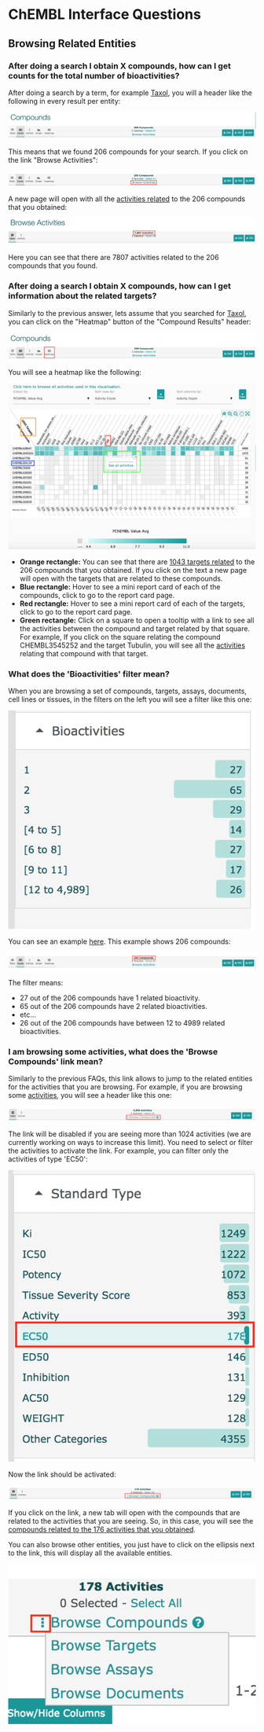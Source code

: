 # ChEMBL Interface Questions

## Browsing Related Entities

### After doing a search I obtain X compounds, how can I get counts for the total number of bioactivities?

After doing a search by a term, for example [Taxol](https://www.ebi.ac.uk/chembl/beta/g/#search_results/all/query=Taxol), you will a header like the following in every result per entity:

![](../.gitbook/assets/screen-shot-2018-08-01-at-09.54.16%20%281%29.png)

This means that we found 206 compounds for your search. If you click on the link "Browse Activities":

![](../.gitbook/assets/screen-shot-2018-08-01-at-10.22.22%20%281%29.png)

A new page will open with all the [activities related](https://www.ebi.ac.uk/chembl/beta/g/tiny/xB1NBZge73NTMiwKxpvQXQ==) to the 206 compounds that you obtained:

![](../.gitbook/assets/screen-shot-2018-08-01-at-10.26.46%20%285%29.png)

Here you can see that there are 7807 activities related to the 206 compounds that you found. 

### After doing a search I obtain X compounds, how can I get information about the related targets?

Similarly to the previous answer, lets assume that you searched for [Taxol](https://www.ebi.ac.uk/chembl/beta/g/#search_results/all/query=Taxol), you can click on the "Heatmap" button of the "Compound Results" header:

![](../.gitbook/assets/screen-shot-2018-08-01-at-10.33.04%20%281%29.png)

You will see a heatmap like the following:

![](../.gitbook/assets/screen-shot-2018-08-01-at-10.40.51.png)

* **Orange rectangle:** You can see that there are [1043 targets related](https://www.ebi.ac.uk/chembl/beta/g/tiny/YYX2P/h/OrOYL9ZGFzzkiA==) to the 206 compounds that you obtained. If you click on the text a new page will open with the targets that are related to these compounds.
* **Blue rectangle:** Hover to see a mini report card of each of the compounds, click to go to the report card page. 
* **Red rectangle:** Hover to see a mini report card of each of the targets, click to go to the report card page. 
* **Green rectangle:** Click on a square to open a tooltip with a link to see all the activities between the compound and target related by that square. For example, If you click on the square relating the compound CHEMBL3545252 and the target Tubulin, you will see all the [activities](https://www.ebi.ac.uk/chembl/beta/g/tiny/oW+U32lw6/IMI6N+ldRS5Q==) relating that compound with that target.

### What does the 'Bioactivities' filter mean?

When you are browsing a set of compounds, targets, assays, documents, cell lines or tissues, in the filters on the left you will see a filter like this one:

 

![](../.gitbook/assets/screen-shot-2018-08-01-at-11.16.56%20%282%29.png)

You can see an example [here](https://www.ebi.ac.uk/chembl/beta/g#browse/compounds/filter/Taxol). This example shows 206 compounds:

![](../.gitbook/assets/screen-shot-2018-08-01-at-11.15.21%20%281%29.png)

The filter means:

* 27 out of the 206 compounds have 1 related bioactivity. 
* 65 out of the 206 compounds have 2 related bioactivities.
* etc...
* 26 out of the 206 compounds have between 12 to 4989 related bioactivities. 

### **I am browsing some activities, what does the 'Browse Compounds' link mean?**

Similarly to the previous FAQs, this link allows to jump to the related entities for the activities that you are browsing. For example, if you are browsing some [activities](https://www.ebi.ac.uk/chembl/beta/g/tiny//xjDpbfQBoNotsaQY3p4Xg==), you will see a header like this one:

![](../.gitbook/assets/screen-shot-2018-08-09-at-16.13.46%20%281%29.png)

The link will be disabled if you are seeing more than 1024 activities \(we are currently working on ways to increase this limit\). You need to select or filter the activities to activate the link. For example, you can filter only the activities of type 'EC50':

![](../.gitbook/assets/screen-shot-2018-08-09-at-16.09.45.png)

Now the link should be activated:

![](../.gitbook/assets/screen-shot-2018-08-09-at-16.16.46.png)

If you click on the link, a new tab will open with the compounds that are related to the activities that you are seeing. So, in this case, you will see the [compounds related to the 176 activities that you obtained](https://www.ebi.ac.uk/chembl/beta/g/tiny/hFRLL0UVHVGmcHOtXlBgfA==). 

You can also browse other entities, you just have to click on the ellipsis next to the link, this will display all the available entities. 

![](../.gitbook/assets/screen-shot-2018-08-09-at-16.21.40.png)

